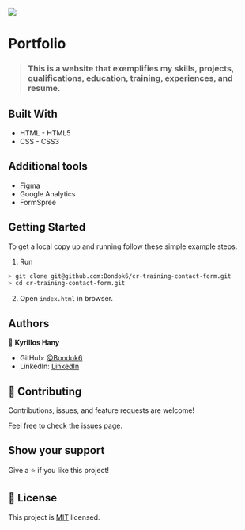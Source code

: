 ![](https://img.shields.io/badge/Microverse-blueviolet)

# Portfolio

> ### This is a website that exemplifies my skills, projects, qualifications, education, training, experiences, and resume.

## Built With

- HTML - HTML5
- CSS - CSS3

## Additional tools

- Figma
- Google Analytics
- FormSpree

## Getting Started

To get a local copy up and running follow these simple example steps.

1. Run

```bash
> git clone git@github.com:Bondok6/cr-training-contact-form.git
> cd cr-training-contact-form.git
```

2. Open `index.html` in browser.

## Authors

👤 **Kyrillos Hany**

- GitHub: [@Bondok6](https://github.com/Bondok6)
- LinkedIn: [LinkedIn](https://www.linkedin.com/in/kyrillos-hany/)

## 🤝 Contributing

Contributions, issues, and feature requests are welcome!

Feel free to check the [issues page](../../issues/).

## Show your support

Give a ⭐️ if you like this project!

## 📝 License

This project is [MIT](./MIT.md) licensed.
